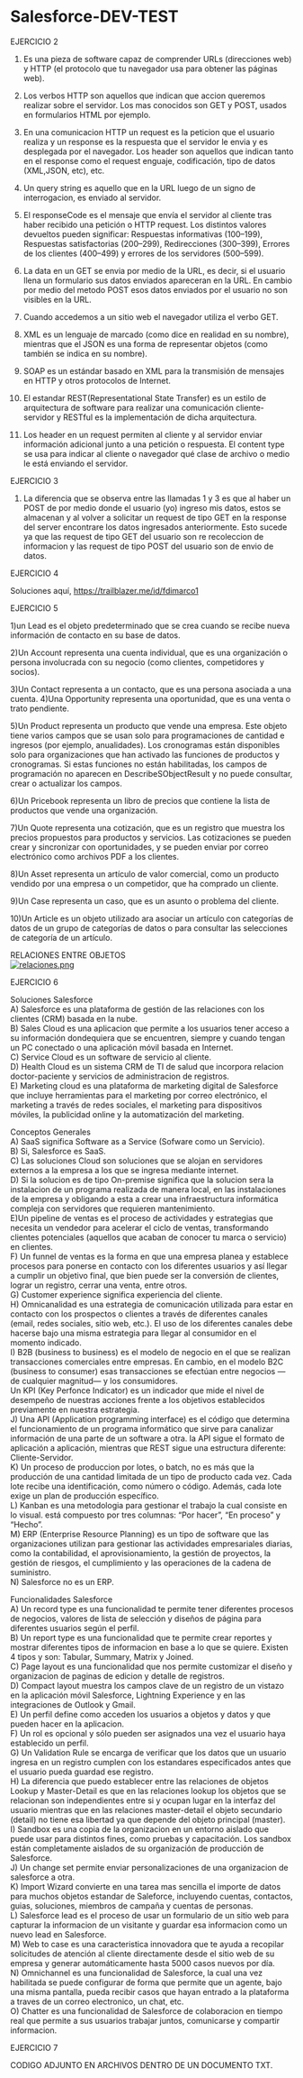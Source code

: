 # Salesforce-DEV-TEST

EJERCICIO 2
1) Es una pieza de software capaz de comprender URLs (direcciones web) y HTTP (el protocolo que tu navegador usa para obtener las páginas web).

2) Los verbos HTTP son aquellos que indican que accion queremos realizar sobre el servidor. Los mas conocidos son GET y POST, usados en formularios HTML por ejemplo.

3) En una comunicacion HTTP un request es la peticion que el usuario realiza y un response es la respuesta que el servidor le envia y es desplegada por el navegador. Los header son aquellos que indican tanto en el response como el request enguaje, codificación, tipo de datos (XML,JSON, etc), etc.

4) Un query string es aquello que en la URL luego de un signo de interrogacion, es enviado al servidor.

5) El responseCode es el mensaje que envía el servidor al cliente tras haber recibido una petición o HTTP request. Los distintos valores devueltos pueden significar: Respuestas informativas (100–199), Respuestas satisfactorias (200–299), Redirecciones (300–399), Errores de los clientes (400–499) y errores de los servidores (500–599). 

6) La data en un GET se envia por medio de la URL, es decir, si el usuario llena un formulario sus datos enviados apareceran en la URL. En cambio por medio del metodo POST esos datos enviados por el usuario no son visibles en la URL.

7) Cuando accedemos a un sitio web el navegador utiliza el verbo GET.

8) XML es un lenguaje de marcado (como dice en realidad en su nombre), mientras que el JSON es una forma de representar objetos (como también se indica en su nombre).

9) SOAP es un estándar basado en XML para la transmisión de mensajes en HTTP y otros protocolos de Internet.

10) El estandar REST(Representational State Transfer) es un estilo de arquitectura de software para realizar una comunicación cliente-servidor y RESTful es la implementación de dicha arquitectura.

11) Los header en un request permiten al cliente y al servidor enviar información adicional junto a una petición o respuesta. El content type se usa para indicar al cliente o navegador qué clase de archivo o medio le está enviando el servidor.

EJERCICIO 3

1) La diferencia que se observa entre las llamadas 1 y 3 es que al haber un POST de por medio donde el usuario (yo) ingreso mis datos, estos se almacenan y al volver a solicitar un request de tipo GET en la response del server encontrare los datos ingresados anteriormente. Esto sucede ya que las request de tipo GET del usuario son re recoleccion de informacion y las request de tipo POST del usuario son de envio de datos.

EJERCICIO 4

Soluciones aquí, https://trailblazer.me/id/fdimarco1

EJERCICIO 5

1)un Lead es el objeto predeterminado que se crea cuando se recibe nueva información de contacto en su base de datos.

2)Un Account representa una cuenta individual, que es una organización o persona involucrada con su negocio (como clientes, competidores y socios). 

3)Un Contact representa a un contacto, que es una persona asociada a una cuenta.
4)Una Opportunity representa una oportunidad, que es una venta o trato pendiente.

5)Un Product representa un producto que vende una empresa. Este objeto tiene varios campos que se usan solo para programaciones de cantidad e ingresos (por ejemplo, anualidades). Los cronogramas están disponibles solo para organizaciones que han activado las funciones de productos y cronogramas. Si estas funciones no están habilitadas, los campos de programación no aparecen en DescribeSObjectResult y no puede consultar, crear o actualizar los campos.

6)Un Pricebook representa un libro de precios que contiene la lista de productos que vende una organización.

7)Un Quote representa una cotización, que es un registro que muestra los precios propuestos para productos y servicios. Las cotizaciones se pueden crear y sincronizar con oportunidades, y se pueden enviar por correo electrónico como archivos PDF a los clientes.

8)Un Asset representa un artículo de valor comercial, como un producto vendido por una empresa o un competidor, que ha comprado un cliente.

9)Un Case representa un caso, que es un asunto o problema del cliente.

10)Un Article es un objeto utilizado ara asociar un artículo con categorías de datos de un grupo de categorías de datos o para consultar las selecciones de categoría de un artículo.

RELACIONES ENTRE OBJETOS <br>
[![relaciones.png](https://i.postimg.cc/jqvZtYzB/relaciones.png)](https://postimg.cc/LhYz37QV)

EJERCICIO 6

Soluciones Salesforce<br>
A) Salesforce es una plataforma de gestión de las relaciones con los clientes (CRM) basada en la nube.<br>
B) Sales Cloud es una aplicacion que permite a los usuarios tener acceso a su información dondequiera que se encuentren, siempre y cuando tengan un PC conectado o una aplicación móvil basada en Internet.<br>
C) Service Cloud es un software de servicio al cliente.<br>
D) Health Cloud es un sistema CRM de TI de salud que incorpora relacion doctor-paciente y servicios de administracion de registros. <br>
E) Marketing cloud es una plataforma de marketing digital de Salesforce que incluye herramientas para el marketing por correo electrónico, el marketing a través de redes sociales, el marketing para dispositivos móviles, la publicidad online y la automatización del marketing.   

Conceptos Generales<br>
A) SaaS significa Software as a Service (Sofware como un Servicio).<br>
B) Si, Salesforce es SaaS.<br>
C) Las soluciones Cloud son soluciones que se alojan en servidores externos a la empresa a los que se ingresa mediante internet.<br>
D) Si la solucion es de tipo On-premise significa que la solucion sera la instalacion de un programa realizada de manera local, en las instalaciones de la empresa y obligando a esta a crear una infraestructura informática compleja con servidores que requieren mantenimiento.<br>
E)Un pipeline de ventas es el proceso de actividades y estrategias que necesita un vendedor para acelerar el ciclo de ventas, transformando clientes potenciales (aquellos que acaban de conocer tu marca o servicio) en clientes.<br>
F) Un funnel de ventas es la forma en que una empresa planea y establece procesos para ponerse en contacto con los diferentes usuarios y así llegar a cumplir un objetivo final, que bien puede ser la conversión de clientes, lograr un registro, cerrar una venta, entre otros.<br>
G) Customer experience significa experiencia del cliente.<br>
H) Omnicanalidad es una estrategia de comunicación utilizada para estar en contacto con los prospectos o clientes a través de diferentes canales (email, redes sociales, sitio web, etc.). El uso de los diferentes canales debe hacerse bajo una misma estrategia para llegar al consumidor en el momento indicado.<br>
I) B2B (business to business) es el modelo de negocio en el que se realizan transacciones comerciales entre empresas. En cambio, en el modelo B2C (business to consumer) esas transacciones se efectúan entre negocios —de cualquier magnitud— y los consumidores.<br>
Un KPI (Key Perfonce Indicator) es un indicador que mide el nivel de desempeño de nuestras acciones frente a los objetivos establecidos previamente en nuestra estrategia.<br>
J) Una API (Application programming interface) es el código que determina el funcionamiento de un programa informático que sirve para canalizar información de una parte de un software a otra. la API sigue el formato de aplicación a aplicación, mientras que REST sigue una estructura diferente: Cliente-Servidor.<br>
K) Un proceso de produccion por lotes, o batch, no es más que la producción de una cantidad limitada de un tipo de producto cada vez. Cada lote recibe una identificación, como número o código. Además, cada lote exige un plan de producción específico.<br>
L) Kanban es una metodologia para gestionar el trabajo la cual consiste en lo visual. está compuesto por tres columnas: “Por hacer”, “En proceso” y “Hecho”.<br>
M) ERP (Enterprise Resource Planning) es un tipo de software que las organizaciones utilizan para gestionar las actividades empresariales diarias, como la contabilidad, el aprovisionamiento, la gestión de proyectos, la gestión de riesgos, el cumplimiento y las operaciones de la cadena de suministro.<br>
N) Salesforce no es un ERP.

Funcionalidades Salesforce<br>
A) Un record type es una funcionalidad te permite tener diferentes procesos de negocios, valores de lista de selección y diseños de página para diferentes usuarios según el perfil.<br>
B) Un report type es una funcionalidad que te permite crear reportes y mostrar diferentes tipos de informacion en base a lo que se quiere. Existen 4 tipos y son: Tabular, Summary, Matrix y Joined.<br>
C) Page layout es una funcionalidad que nos permite customizar el diseño y organizacion de paginas de edicion y detalle de registros.<br>
D) Compact layout muestra los campos clave de un registro de un vistazo en la aplicación móvil Salesforce, Lightning Experience y en las integraciones de Outlook y Gmail.<br>
E) Un perfil define como acceden los usuarios a objetos y datos y que pueden hacer en la aplicacion.<br>
F) Un rol es opcional y sólo pueden ser asignados una vez el usuario haya establecido un perfil.<br>
G) Un Validation Rule se encarga de verificar que los datos que un usuario ingresa en un registro cumplen con los estandares especificados antes que el usuario pueda guardad ese registro.<br>
H) La diferencia que puedo establecer entre las relaciones de objetos Lookup y Master-Detail es 
que en las relaciones lookup los objetos que se relacionan son independientes entre si y ocupan lugar en la interfaz del usuario mientras que en las relaciones master-detail el objeto secundario (detail) no tiene esa libertad ya que depende del objeto principal (master).<br>
I) Sandbox es una copia de la organizacion en un entorno aislado que puede usar para distintos fines, como pruebas y capacitación. Los sandbox están completamente aislados de su organización de producción de Salesforce.<br>
J) Un change set permite enviar personalizaciones de una organizacion de salesforce a otra. <br>
K) Import Wizard convierte en una tarea mas sencilla el importe de datos para muchos objetos estandar de Saleforce, incluyendo cuentas, contactos, guias, soluciones, miembros de campaña y cuentas de personas.<br>
L) Salesforce lead es el proceso de usar un formulario de un sitio web para capturar la informacion de un visitante y guardar esa informacion como un nuevo lead en Salesforce.<br>
M) Web to case es una caracteristica innovadora que te ayuda a recopilar solicitudes de atención al cliente directamente desde el sitio web de su empresa y generar automáticamente hasta 5000 casos nuevos por día.<br>
N) Omnichannel es una funcionalidad de Salesforce, la cual una vez habilitada se puede configurar de forma que permite que un agente, bajo una misma pantalla, pueda recibir casos que hayan entrado a la plataforma a traves de un correo electronico, un chat, etc.<br>
O) Chatter es una funcionalidad de Salesforce de colaboracion en tiempo real que permite a sus usuarios trabajar juntos, comunicarse y compartir informacion.

EJERCICIO 7

CODIGO ADJUNTO EN ARCHIVOS DENTRO DE UN DOCUMENTO TXT.






